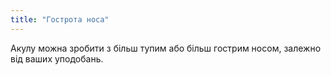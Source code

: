 ```yaml
---
title: "Гострота носа"
---
```


Акулу можна зробити з більш тупим або більш гострим носом, залежно від ваших уподобань.




